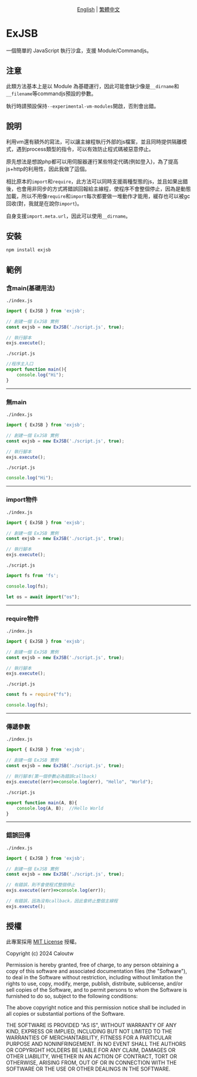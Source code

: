 <div align="center">
  <a href="README_EN.md">English</a> | <a href="README.md">繁體中文</a>
</div>

# ExJSB

一個簡單的 JavaScript 執行沙盒，支援 Module/Commandjs。

## 注意

此類方法基本上是以 Module 為基礎運行，因此可能會缺少像是``__dirname``和``__filename``等commandjs預設的參數。

執行時請預設保持``--experimental-vm-modules``開啟，否則會出錯。

## 說明

利用vm還有額外的寫法，可以讓主線程執行外部的js檔案，並且同時提供隔離模式，遇到process類型的指令，可以有效防止程式碼被惡意停止。

原先想法是想說php都可以用伺服器運行某些特定代碼(例如登入)，為了提高js+http的利用性，因此我做了這個。

相比原本的``import``和``require``，此方法可以同時支援兩種型態的js，並且如果出錯後，也會用非同步的方式將錯誤回報給主線程，使程序不會整個停止，因為是動態加載，所以不用像``require``和``import``每次都要做一堆動作才能用，緩存也可以被gc回收(對，我就是在說你``import``)。

自身支援``import.meta.url``，因此可以使用``__dirname``。

## 安裝

```bash
npm install exjsb
```

## 範例

### 含main(基礎用法)

``./index.js``
```javascript
import { ExJSB } from 'exjsb';

// 創建一個 ExJSB 實例
const exjsb = new ExJSB('./script.js', true);

// 執行腳本
exjs.execute();
```

``./script.js``
```javascript
//程序主入口
export function main(){
    console.log("Hi");
}
```
---
### 無main
``./index.js``
```javascript
import { ExJSB } from 'exjsb';

// 創建一個 ExJSB 實例
const exjsb = new ExJSB('./script.js', true);

// 執行腳本
exjs.execute();
```

``./script.js``
```javascript
console.log("Hi");
```
---
### import物件
``./index.js``
```javascript
import { ExJSB } from 'exjsb';

// 創建一個 ExJSB 實例
const exjsb = new ExJSB('./script.js', true);

// 執行腳本
exjs.execute();
```

``./script.js``
```javascript
import fs from 'fs';

console.log(fs);

let os = await import("os");
```
---
### require物件
``./index.js``
```javascript
import { ExJSB } from 'exjsb';

// 創建一個 ExJSB 實例
const exjsb = new ExJSB('./script.js', true);

// 執行腳本
exjs.execute();
```

``./script.js``
```javascript
const fs = require("fs");

console.log(fs);
```
---
### 傳遞參數
``./index.js``
```javascript
import { ExJSB } from 'exjsb';

// 創建一個 ExJSB 實例
const exjsb = new ExJSB('./script.js', true);

// 執行腳本(第一個參數必為錯誤callback)
exjs.execute((err)=>console.log(err), "Hello", "World");
```

``./script.js``
```javascript
export function main(A, B){
    console.log(A, B);  //Hello World
}
```
---
### 錯誤回傳
``./index.js``
```javascript
import { ExJSB } from 'exjsb';

// 創建一個 ExJSB 實例
const exjsb = new ExJSB('./script.js', true);

// 有錯誤，則不會使程式整個停止
exjs.execute((err)=>console.log(err));

// 有錯誤，因為沒有callback，因此會終止整個主線程
exjs.execute();
```

## 授權

此專案採用 [MIT License](LICENSE) 授權。

Copyright (c) 2024 Caloutw

Permission is hereby granted, free of charge, to any person obtaining a copy
of this software and associated documentation files (the "Software"), to deal
in the Software without restriction, including without limitation the rights
to use, copy, modify, merge, publish, distribute, sublicense, and/or sell
copies of the Software, and to permit persons to whom the Software is
furnished to do so, subject to the following conditions:

The above copyright notice and this permission notice shall be included in all
copies or substantial portions of the Software.

THE SOFTWARE IS PROVIDED "AS IS", WITHOUT WARRANTY OF ANY KIND, EXPRESS OR
IMPLIED, INCLUDING BUT NOT LIMITED TO THE WARRANTIES OF MERCHANTABILITY,
FITNESS FOR A PARTICULAR PURPOSE AND NONINFRINGEMENT. IN NO EVENT SHALL THE
AUTHORS OR COPYRIGHT HOLDERS BE LIABLE FOR ANY CLAIM, DAMAGES OR OTHER
LIABILITY, WHETHER IN AN ACTION OF CONTRACT, TORT OR OTHERWISE, ARISING FROM,
OUT OF OR IN CONNECTION WITH THE SOFTWARE OR THE USE OR OTHER DEALINGS IN THE
SOFTWARE.
